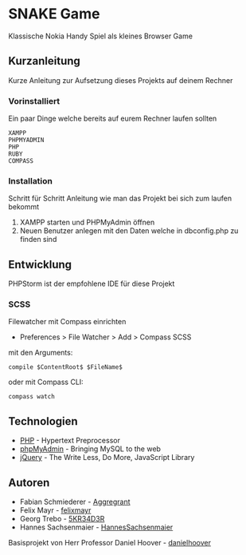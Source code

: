 # SNAKE Game

Klassische Nokia Handy Spiel als kleines Browser Game

## Kurzanleitung

Kurze Anleitung zur Aufsetzung dieses Projekts auf deinem Rechner

### Vorinstalliert

Ein paar Dinge welche bereits auf eurem Rechner laufen sollten

```
XAMPP
PHPMYADMIN
PHP
RUBY
COMPASS
```

### Installation

Schritt für Schritt Anleitung wie man das Projekt bei sich zum laufen bekommt

1. XAMPP starten und PHPMyAdmin öffnen
2. Neuen Benutzer anlegen mit den Daten welche in dbconfig.php zu finden sind


## Entwicklung

PHPStorm ist der empfohlene IDE für diese Projekt

### SCSS

Filewatcher mit Compass einrichten

- Preferences > File Watcher > Add > Compass SCSS

mit den Arguments:
```
compile $ContentRoot$ $FileName$
```

oder mit Compass CLI:
```
compass watch
```

## Technologien

* [PHP](https://www.php.net/) - Hypertext Preprocessor
* [phpMyAdmin](https://www.phpmyadmin.net/) - Bringing MySQL to the web
* [jQuery](https://jquery.com/) - The Write Less, Do More, JavaScript Library

## Autoren

* Fabian Schmiederer - [Aggregrant](https://github.com/Aggregrant)
* Felix Mayr - [felixmayr](https://github.com/felixmayr)
* Georg Trebo - [5KR34D3R](https://github.com/5KR34D3R)
* Hannes Sachsenmaier - [HannesSachsenmaier](https://github.com/HannesSachsenmaier)

Basisprojekt von Herr Professor Daniel Hoover - [danielhoover](https://github.com/danielhoover)
